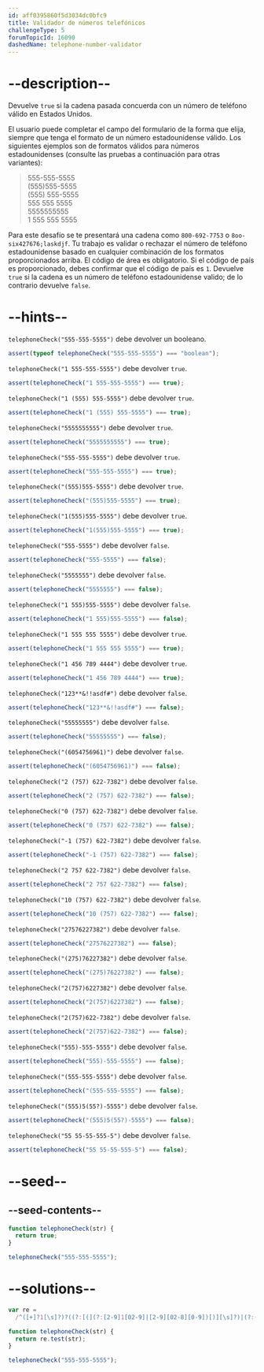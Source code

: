 ```yaml
---
id: aff0395860f5d3034dc0bfc9
title: Validador de números telefónicos
challengeType: 5
forumTopicId: 16090
dashedName: telephone-number-validator
---
```


# --description--

Devuelve `true` si la cadena pasada concuerda con un número de teléfono válido en Estados Unidos.

El usuario puede completar el campo del formulario de la forma que elija, siempre que tenga el formato de un número estadounidense válido. Los siguientes ejemplos son de formatos válidos para números estadounidenses (consulte las pruebas a continuación para otras variantes):

<blockquote>555-555-5555<br>(555)555-5555<br>(555) 555-5555<br>555 555 5555<br>5555555555<br>1 555 555 5555</blockquote>

Para este desafío se te presentará una cadena como `800-692-7753` o `8oo-six427676;laskdjf`. Tu trabajo es validar o rechazar el número de teléfono estadounidense basado en cualquier combinación de los formatos proporcionados arriba. El código de área es obligatorio. Si el código de país es proporcionado, debes confirmar que el código de país es `1`. Devuelve `true` si la cadena es un número de teléfono estadounidense valido; de lo contrario devuelve `false`.

# --hints--

`telephoneCheck("555-555-5555")` debe devolver un booleano.

```js
assert(typeof telephoneCheck("555-555-5555") === "boolean");
```

`telephoneCheck("1 555-555-5555")` debe devolver `true`.

```js
assert(telephoneCheck("1 555-555-5555") === true);
```

`telephoneCheck("1 (555) 555-5555")` debe devolver `true`.

```js
assert(telephoneCheck("1 (555) 555-5555") === true);
```

`telephoneCheck("5555555555")` debe devolver `true`.

```js
assert(telephoneCheck("5555555555") === true);
```

`telephoneCheck("555-555-5555")` debe devolver `true`.

```js
assert(telephoneCheck("555-555-5555") === true);
```

`telephoneCheck("(555)555-5555")` debe devolver `true`.

```js
assert(telephoneCheck("(555)555-5555") === true);
```

`telephoneCheck("1(555)555-5555")` debe devolver `true`.

```js
assert(telephoneCheck("1(555)555-5555") === true);
```

`telephoneCheck("555-5555")` debe devolver `false`.

```js
assert(telephoneCheck("555-5555") === false);
```

`telephoneCheck("5555555")` debe devolver `false`.

```js
assert(telephoneCheck("5555555") === false);
```

`telephoneCheck("1 555)555-5555")` debe devolver `false`.

```js
assert(telephoneCheck("1 555)555-5555") === false);
```

`telephoneCheck("1 555 555 5555")` debe devolver `true`.

```js
assert(telephoneCheck("1 555 555 5555") === true);
```

`telephoneCheck("1 456 789 4444")` debe devolver `true`.

```js
assert(telephoneCheck("1 456 789 4444") === true);
```

`telephoneCheck("123**&!!asdf#")` debe devolver `false`.

```js
assert(telephoneCheck("123**&!!asdf#") === false);
```

`telephoneCheck("55555555")` debe devolver `false`.

```js
assert(telephoneCheck("55555555") === false);
```

`telephoneCheck("(6054756961)")` debe devolver `false`.

```js
assert(telephoneCheck("(6054756961)") === false);
```

`telephoneCheck("2 (757) 622-7382")` debe devolver `false`.

```js
assert(telephoneCheck("2 (757) 622-7382") === false);
```

`telephoneCheck("0 (757) 622-7382")` debe devolver `false`.

```js
assert(telephoneCheck("0 (757) 622-7382") === false);
```

`telephoneCheck("-1 (757) 622-7382")` debe devolver `false`.

```js
assert(telephoneCheck("-1 (757) 622-7382") === false);
```

`telephoneCheck("2 757 622-7382")` debe devolver `false`.

```js
assert(telephoneCheck("2 757 622-7382") === false);
```

`telephoneCheck("10 (757) 622-7382")` debe devolver `false`.

```js
assert(telephoneCheck("10 (757) 622-7382") === false);
```

`telephoneCheck("27576227382")` debe devolver `false`.

```js
assert(telephoneCheck("27576227382") === false);
```

`telephoneCheck("(275)76227382")` debe devolver `false`.

```js
assert(telephoneCheck("(275)76227382") === false);
```

`telephoneCheck("2(757)6227382")` debe devolver `false`.

```js
assert(telephoneCheck("2(757)6227382") === false);
```

`telephoneCheck("2(757)622-7382")` debe devolver `false`.

```js
assert(telephoneCheck("2(757)622-7382") === false);
```

`telephoneCheck("555)-555-5555")` debe devolver `false`.

```js
assert(telephoneCheck("555)-555-5555") === false);
```

`telephoneCheck("(555-555-5555")` debe devolver `false`.

```js
assert(telephoneCheck("(555-555-5555") === false);
```

`telephoneCheck("(555)5(55?)-5555")` debe devolver `false`.

```js
assert(telephoneCheck("(555)5(55?)-5555") === false);
```

`telephoneCheck("55 55-55-555-5")` debe devolver `false`.

```js
assert(telephoneCheck("55 55-55-555-5") === false);
```

# --seed--

## --seed-contents--

```js
function telephoneCheck(str) {
  return true;
}

telephoneCheck("555-555-5555");
```

# --solutions--

```js
var re =
  /^([+]?1[\s]?)?((?:[(](?:[2-9]1[02-9]|[2-9][02-8][0-9])[)][\s]?)|(?:(?:[2-9]1[02-9]|[2-9][02-8][0-9])[\s.-]?)){1}([2-9]1[02-9]|[2-9][02-9]1|[2-9][02-9]{2}[\s.-]?){1}([0-9]{4}){1}$/;

function telephoneCheck(str) {
  return re.test(str);
}

telephoneCheck("555-555-5555");
```
